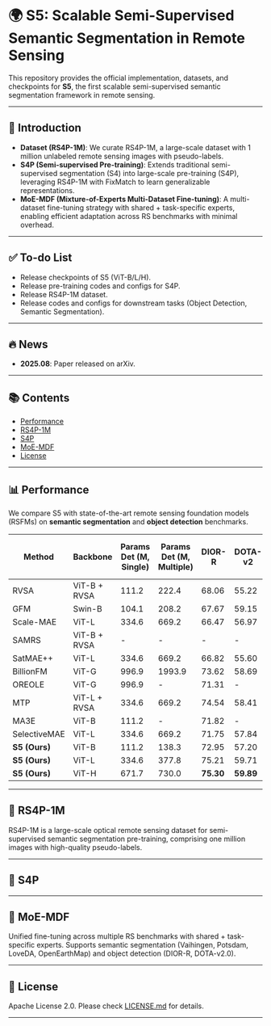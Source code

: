 # 🌍 S5: Scalable Semi-Supervised Semantic Segmentation in Remote Sensing

This repository provides the official implementation, datasets, and checkpoints for **S5**, the first scalable semi-supervised semantic segmentation framework in remote sensing.

------

## 🎯 Introduction

- **Dataset (RS4P-1M)**:
   We curate RS4P-1M, a large-scale dataset with 1 million unlabeled remote sensing images with pseudo-labels.
- **S4P (Semi-supervised Pre-training)**:
   Extends traditional semi-supervised segmentation (S4) into large-scale pre-training (S4P), leveraging RS4P-1M with FixMatch to learn generalizable representations.
- **MoE-MDF (Mixture-of-Experts Multi-Dataset Fine-tuning)**:
   A multi-dataset fine-tuning strategy with shared + task-specific experts, enabling efficient adaptation across RS benchmarks with minimal overhead.

------

## ✅ To-do List

-  Release checkpoints of S5 (ViT-B/L/H).
-  Release pre-training codes and configs for S4P.
-  Release RS4P-1M dataset.
-  Release codes and configs for downstream tasks (Object Detection, Semantic Segmentation).

------

## 🔥 News

- **2025.08**: Paper released on arXiv.

------

## 📚 Contents

- [Performance](#performance)
- [RS4P-1M](#rs4p-1m)
- [S4P](#s4p)
- [MoE-MDF](#moe-mdf)
- [License](#license)

------

## 📊 Performance

We compare S5 with state-of-the-art remote sensing foundation models (RSFMs) on **semantic segmentation** and **object detection** benchmarks.

| Method        | Backbone     | Params Det (M, Single) | Params Det (M, Multiple) | DIOR-R    | DOTA-v2   | Params Seg (M, Single) | Params Seg (M, Multiple) | Vaihingen | Potsdam   | LoveDA    | OpenEarthMap |
| ------------- | ------------ | ---------------------- | ------------------------ | --------- | --------- | ---------------------- | ------------------------ | --------- | --------- | --------- | ------------ |
| RVSA          | ViT-B + RVSA | 111.2                  | 222.4                    | 68.06     | 55.22     | 103.2                  | 412.8                    | 78.49     | 91.58     | 52.44     | 66.63        |
| GFM           | Swin-B       | 104.1                  | 208.2                    | 67.67     | 59.15     | 96.9                   | 387.6                    | 79.61     | 91.85     | 54.98     | 67.78        |
| Scale-MAE     | ViT-L        | 334.6                  | 669.2                    | 66.47     | 56.97     | 327.4                  | 1309.6                   | 78.64     | 91.54     | 53.67     | 68.54        |
| SAMRS         | ViT-B + RVSA | -                      | -                        | -         | -         | 103.2                  | 412.8                    | 78.73     | 91.69     | 53.04     | 67.37        |
| SatMAE++      | ViT-L        | 334.6                  | 669.2                    | 66.82     | 55.60     | 327.4                  | 1309.6                   | 78.80     | 91.64     | 52.82     | 65.62        |
| BillionFM     | ViT-G        | 996.9                  | 1993.9                   | 73.62     | 58.69     | 990.9                  | -                        | -         | 92.58     | 54.40     | -            |
| OREOLE        | ViT-G        | 996.9                  | -                        | 71.31     | -         | 990.9                  | -                        | -         | 92.20     | 54.00     | -            |
| MTP           | ViT-L + RVSA | 334.6                  | 669.2                    | 74.54     | 58.41     | 327.4                  | 1309.6                   | 80.62     | 92.47     | 54.16     | 69.04        |
| MA3E          | ViT-B        | 111.2                  | -                        | 71.82     | -         | 103.2                  | -                        | -         | 91.50     | -         | -            |
| SelectiveMAE  | ViT-L        | 334.6                  | 669.2                    | 71.75     | 57.84     | 327.4                  | 1309.6                   | 80.45     | 92.78     | 54.31     | 69.30        |
| **S5 (Ours)** | ViT-B        | 111.2                  | 138.3                    | 72.95     | 57.20     | 103.2                  | 160.4                    | 79.85     | 92.40     | 54.02     | 68.65        |
| **S5 (Ours)** | ViT-L        | 334.6                  | 377.8                    | 75.21     | 59.71     | 327.4                  | 435.0                    | 80.72     | 92.78     | **55.67** | 69.66        |
| **S5 (Ours)** | ViT-H        | 671.7                  | 730.0                    | **75.30** | **59.89** | 663.4                  | 824.5                    | **80.85** | **92.97** | 55.65     | **70.02**    |

------

## 🚀 RS4P-1M

RS4P-1M is a large-scale optical remote sensing dataset for semi-supervised semantic segmentation pre-training, comprising one million images with high-quality pseudo-labels.

------

## 🚀 S4P

------

## 🚀 MoE-MDF

Unified fine-tuning across multiple RS benchmarks with shared + task-specific experts.
 Supports semantic segmentation (Vaihingen, Potsdam, LoveDA, OpenEarthMap) and object detection (DIOR-R, DOTA-v2.0).

------

## 🤝 License

Apache License 2.0. Please check [LICENSE.md](https://chatgpt.com/c/docs/LICENSE.md) for details.

------
